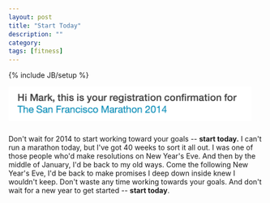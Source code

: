 ```yaml
---
layout: post
title: "Start Today"
description: ""
category: 
tags: [fitness]
---
```

{% include JB/setup %}

<div>
	<img class="rounded-corners" style="max-width: 480px; border: 0px; margin-bottom: 10px;" src="/assets/images/posts/2013-10-26/marathon.png"/>
</div>

Don't wait for 2014 to start working toward your goals -- **start today.** I can't run a marathon today, but I've got 40 weeks to sort it all out. I was one of those people who'd make resolutions on New Year's Eve. And then by the middle of January, I'd be back to my old ways. Come the following New Year's Eve, I'd be back to make promises I deep down inside knew I wouldn't keep. Don't waste any time working towards your goals. And don't wait for a new year to get started -- **start today**.
